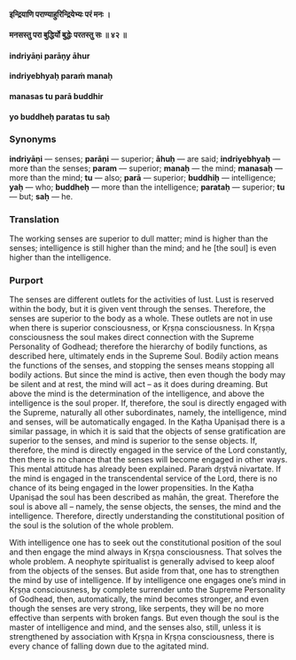 #### इन्द्रियाणि पराण्याहुरिन्द्रियेभ्यः परं मनः ।
#### मनसस्तु परा बुद्धिर्यो बुद्धेः परतस्तु सः ॥ ४२ ॥

#### indriyāṇi parāṇy āhur
#### indriyebhyaḥ paraṁ manaḥ
#### manasas tu parā buddhir
#### yo buddheḥ paratas tu saḥ

### Synonyms

**indriyāṇi** — senses; **parāṇi** — superior; **āhuḥ** — are said; **indriyebhyaḥ** — more than the senses; **param** — superior; **manaḥ** — the mind; **manasaḥ** — more than the mind; **tu** — also; **parā** — superior; **buddhiḥ** — intelligence; **yaḥ** — who; **buddheḥ** — more than the intelligence; **parataḥ** — superior; **tu** — but; **saḥ** — he.

### Translation

The working senses are superior to dull matter; mind is higher than the senses; intelligence is still higher than the mind; and he [the soul] is even higher than the intelligence.

### Purport

The senses are different outlets for the activities of lust. Lust is reserved within the body, but it is given vent through the senses. Therefore, the senses are superior to the body as a whole. These outlets are not in use when there is superior consciousness, or Kṛṣṇa consciousness. In Kṛṣṇa consciousness the soul makes direct connection with the Supreme Personality of Godhead; therefore the hierarchy of bodily functions, as described here, ultimately ends in the Supreme Soul. Bodily action means the functions of the senses, and stopping the senses means stopping all bodily actions. But since the mind is active, then even though the body may be silent and at rest, the mind will act – as it does during dreaming. But above the mind is the determination of the intelligence, and above the intelligence is the soul proper. If, therefore, the soul is directly engaged with the Supreme, naturally all other subordinates, namely, the intelligence, mind and senses, will be automatically engaged. In the Kaṭha Upaniṣad there is a similar passage, in which it is said that the objects of sense gratification are superior to the senses, and mind is superior to the sense objects. If, therefore, the mind is directly engaged in the service of the Lord constantly, then there is no chance that the senses will become engaged in other ways. This mental attitude has already been explained. Paraṁ dṛṣṭvā nivartate. If the mind is engaged in the transcendental service of the Lord, there is no chance of its being engaged in the lower propensities. In the Kaṭha Upaniṣad the soul has been described as mahān, the great. Therefore the soul is above all – namely, the sense objects, the senses, the mind and the intelligence. Therefore, directly understanding the constitutional position of the soul is the solution of the whole problem.

With intelligence one has to seek out the constitutional position of the soul and then engage the mind always in Kṛṣṇa consciousness. That solves the whole problem. A neophyte spiritualist is generally advised to keep aloof from the objects of the senses. But aside from that, one has to strengthen the mind by use of intelligence. If by intelligence one engages one’s mind in Kṛṣṇa consciousness, by complete surrender unto the Supreme Personality of Godhead, then, automatically, the mind becomes stronger, and even though the senses are very strong, like serpents, they will be no more effective than serpents with broken fangs. But even though the soul is the master of intelligence and mind, and the senses also, still, unless it is strengthened by association with Kṛṣṇa in Kṛṣṇa consciousness, there is every chance of falling down due to the agitated mind.